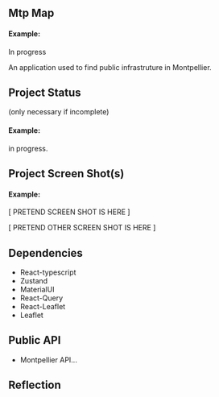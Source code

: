 ## Mtp Map

#### Example:

In progress

An application used to find public infrastruture in Montpellier.

## Project Status
(only necessary if incomplete)

#### Example:

in progress.

## Project Screen Shot(s)

#### Example:   

[ PRETEND SCREEN SHOT IS HERE ]

[ PRETEND OTHER SCREEN SHOT IS HERE ]

## Dependencies
  - React-typescript
  - Zustand
  - MaterialUI
  - React-Query
  - React-Leaflet
  - Leaflet

## Public API
  - Montpellier API...
 

## Reflection

